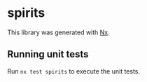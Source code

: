 # spirits

This library was generated with [Nx](https://nx.dev).

## Running unit tests

Run `nx test spirits` to execute the unit tests.
